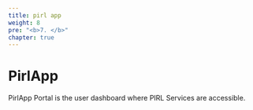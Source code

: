 ```yaml
---
title: pirl app
weight: 8
pre: "<b>7. </b>"
chapter: true
---
```


# PirlApp


PirlApp Portal is the user dashboard where PIRL Services are accessible.